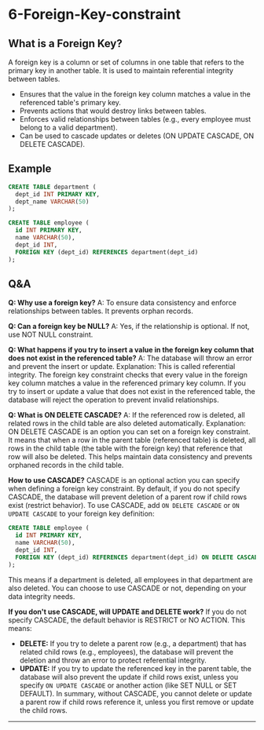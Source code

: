 # 6-Foreign-Key-constraint


## What is a Foreign Key?
A foreign key is a column or set of columns in one table that refers to the primary key in another table. It is used to maintain referential integrity between tables.

- Ensures that the value in the foreign key column matches a value in the referenced table's primary key.
- Prevents actions that would destroy links between tables.
- Enforces valid relationships between tables (e.g., every employee must belong to a valid department).
- Can be used to cascade updates or deletes (ON UPDATE CASCADE, ON DELETE CASCADE).

## Example
```sql
CREATE TABLE department (
  dept_id INT PRIMARY KEY,
  dept_name VARCHAR(50)
);

CREATE TABLE employee (
  id INT PRIMARY KEY,
  name VARCHAR(50),
  dept_id INT,
  FOREIGN KEY (dept_id) REFERENCES department(dept_id)
);
```


## Q&A
**Q: Why use a foreign key?**
A: To ensure data consistency and enforce relationships between tables. It prevents orphan records.

**Q: Can a foreign key be NULL?**
A: Yes, if the relationship is optional. If not, use NOT NULL constraint.

**Q: What happens if you try to insert a value in the foreign key column that does not exist in the referenced table?**
A: The database will throw an error and prevent the insert or update.
Explanation: This is called referential integrity. The foreign key constraint checks that every value in the foreign key column matches a value in the referenced primary key column. If you try to insert or update a value that does not exist in the referenced table, the database will reject the operation to prevent invalid relationships.

**Q: What is ON DELETE CASCADE?**
A: If the referenced row is deleted, all related rows in the child table are also deleted automatically.
Explanation: ON DELETE CASCADE is an option you can set on a foreign key constraint. It means that when a row in the parent table (referenced table) is deleted, all rows in the child table (the table with the foreign key) that reference that row will also be deleted. This helps maintain data consistency and prevents orphaned records in the child table.

**How to use CASCADE?**
CASCADE is an optional action you can specify when defining a foreign key constraint. By default, if you do not specify CASCADE, the database will prevent deletion of a parent row if child rows exist (restrict behavior). To use CASCADE, add `ON DELETE CASCADE` or `ON UPDATE CASCADE` to your foreign key definition:

```sql
CREATE TABLE employee (
  id INT PRIMARY KEY,
  name VARCHAR(50),
  dept_id INT,
  FOREIGN KEY (dept_id) REFERENCES department(dept_id) ON DELETE CASCADE
);
```
This means if a department is deleted, all employees in that department are also deleted. You can choose to use CASCADE or not, depending on your data integrity needs.

**If you don't use CASCADE, will UPDATE and DELETE work?**
If you do not specify CASCADE, the default behavior is RESTRICT or NO ACTION. This means:
- **DELETE:** If you try to delete a parent row (e.g., a department) that has related child rows (e.g., employees), the database will prevent the deletion and throw an error to protect referential integrity.
- **UPDATE:** If you try to update the referenced key in the parent table, the database will also prevent the update if child rows exist, unless you specify `ON UPDATE CASCADE` or another action (like SET NULL or SET DEFAULT).
In summary, without CASCADE, you cannot delete or update a parent row if child rows reference it, unless you first remove or update the child rows.


---

